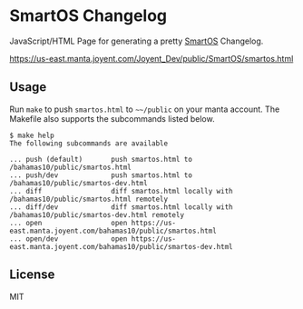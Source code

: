 SmartOS Changelog
=================

JavaScript/HTML Page for generating a pretty [SmartOS](http://smartos.org) Changelog.

https://us-east.manta.joyent.com/Joyent_Dev/public/SmartOS/smartos.html

Usage
-----

Run `make` to push `smartos.html` to `~~/public` on your manta account.  The Makefile
also supports the subcommands listed below.

```
$ make help
The following subcommands are available

... push (default)       push smartos.html to /bahamas10/public/smartos.html
... push/dev             push smartos.html to /bahamas10/public/smartos-dev.html
... diff                 diff smartos.html locally with /bahamas10/public/smartos.html remotely
... diff/dev             diff smartos.html locally with /bahamas10/public/smartos-dev.html remotely
... open                 open https://us-east.manta.joyent.com/bahamas10/public/smartos.html
... open/dev             open https://us-east.manta.joyent.com/bahamas10/public/smartos-dev.html
```

License
-------

MIT
